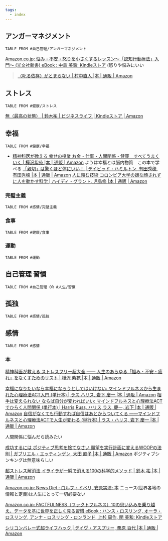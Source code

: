 ```yaml
---
tags:
  - index
---
```

## アンガーマネジメント
```dataview
TABLE FROM #自己管理/アンガーマネジメント
```
 [Amazon.co.jp: 悩み・不安・怒りを小さくするレッスン～「認知行動療法」入門～ (光文社新書) eBook : 中島 美鈴: Kindleストア](https://www.amazon.co.jp/%E6%82%A9%E3%81%BF%E3%83%BB%E4%B8%8D%E5%AE%89%E3%83%BB%E6%80%92%E3%82%8A%E3%82%92%E5%B0%8F%E3%81%95%E3%81%8F%E3%81%99%E3%82%8B%E3%83%AC%E3%83%83%E3%82%B9%E3%83%B3%EF%BD%9E%E3%80%8C%E8%AA%8D%E7%9F%A5%E8%A1%8C%E5%8B%95%E7%99%82%E6%B3%95%E3%80%8D%E5%85%A5%E9%96%80%EF%BD%9E-%E5%85%89%E6%96%87%E7%A4%BE%E6%96%B0%E6%9B%B8-%E4%B8%AD%E5%B3%B6-%E7%BE%8E%E9%88%B4-ebook/dp/B01MYX1Z90?__mk_ja_JP=%E3%82%AB%E3%82%BF%E3%82%AB%E3%83%8A&crid=2MV9DFTBM9OWX&dib=eyJ2IjoiMSJ9.7s4Ys-BzghztVxLx7Cxnc6ot9oIe-iLuXKTmQ4ne0kR581fazh_ibL644lbcb5qgCi7Xf4YU9WX_FqBBpbyOHSlL1v_FF3B3Q3VoExxP5x79lIbu-5XWht_SIgFiJCkqVZNqNHS3pACSP7kdy9O0Fk3HzRcOYs4AMiGU7nRzLDtbHMrEXYJNN-4fLr1PtyhWp1lCB5np5HPG1Tmn5wDpwUqZaFBKmwgUoHGMfN0RvxOwTpgKofgqBRbp79PGZeNavcq5BV7VwLGLxKok8gPg978eZ8uncaA88YCiLRsrxKM.YF0IBrCb2qpYgG4RUREEm_RJET5U8q7ny5zMzgth_oY&dib_tag=se&keywords=%E6%80%92%E3%82%8A+%E8%AA%8D%E7%9F%A5%E8%A1%8C%E5%8B%95%E7%99%82%E6%B3%95&qid=1713931634&sprefix=%E6%80%92%E3%82%8A+%E3%81%AB%E3%82%93%E3%81%A1,aps,180&sr=8-7&linkCode=sl1&tag=yuchrszk-22&linkId=363920259b00fd0474cec964c8f733f6&language=ja_JP&ref_=as_li_ss_tl) (怒りや悩みにいい
 >[〈叱る依存〉がとまらない | 村中直人 |本 | 通販 | Amazon](https://www.amazon.co.jp/dp/4314011882?tag=aminko-22)
 
## ストレス
```dataview
TABLE FROM #健康/ストレス
```
[無（最高の状態） | 鈴木祐 | ビジネスライフ | Kindleストア | Amazon](https://www.amazon.co.jp/%E7%84%A1%EF%BC%88%E6%9C%80%E9%AB%98%E3%81%AE%E7%8A%B6%E6%85%8B%EF%BC%89-%E9%88%B4%E6%9C%A8%E7%A5%90-ebook/dp/B099DDJSL9?keywords=%E7%84%A1%EF%BC%88%E6%9C%80%E9%AB%98%E3%81%AE%E7%8A%B6%E6%85%8B%EF%BC%89&qid=1660353860&sr=8-1&linkCode=sl1&tag=yuchrszk-22&linkId=491025b34c1ec2e9386bd1e0acd3e540&language=ja_JP&ref_=as_li_ss_tl)
## 幸福
```dataview
TABLE FROM #健康/幸福 
```
- [精神科医が教える 幸せの授業 お金・仕事・人間関係・健康　すべてうまくいく | 樺沢紫苑 |本 | 通販 | Amazon](https://www.amazon.co.jp/exec/obidos/ASIN/4864109818/presidentjp-22)
ようは幸福とは脳内物質　この本で学べる
[「親切」は驚くほど体にいい！ | デイビッド・ハミルトン, 有田秀穂, 有田秀穂 |本 | 通販 | Amazon](https://www.amazon.co.jp/exec/obidos/ASIN/4864101094/0227-22/ref=nosim/)
[人に頼む技術 コロンビア大学の嫌な顔されずに人を動かす科学 | ハイディ・グラント, 児島修 |本 | 通販 | Amazon](https://www.amazon.co.jp/%E4%BA%BA%E3%81%AB%E9%A0%BC%E3%82%80%E6%8A%80%E8%A1%93-%E3%82%B3%E3%83%AD%E3%83%B3%E3%83%93%E3%82%A2%E5%A4%A7%E5%AD%A6%E3%81%AE%E5%AB%8C%E3%81%AA%E9%A1%94%E3%81%95%E3%82%8C%E3%81%9A%E3%81%AB%E4%BA%BA%E3%82%92%E5%8B%95%E3%81%8B%E3%81%99%E7%A7%91%E5%AD%A6-%E3%83%8F%E3%82%A4%E3%83%87%E3%82%A3%E3%83%BB%E3%82%B0%E3%83%A9%E3%83%B3%E3%83%88/dp/4198648557)

### 完璧主義
```dataview
TABLE FROM #感情/完璧主義 
```
### 食事
```dataview
TABLE FROM #健康/食事  
```

### 運動
```dataview
TABLE FROM #運動 
```

## 自己管理 習慣
```dataview
TABLE FROM #自己管理 OR #人生/習慣 
```

## 孤独
```dataview
TABLE FROM #感情/孤独 
```

## 感情
```dataview
TABLE FROM #感情
```
### 本
[精神科医が教える ストレスフリー超大全 ―― 人生のあらゆる「悩み・不安・疲れ」をなくすためのリスト | 樺沢 紫苑 |本 | 通販 | Amazon](https://www.amazon.co.jp/o/ASIN/4478107327/diamondinc-22/)

[幸福になりたいなら幸福になろうとしてはいけない: マインドフルネスから生まれた心理療法ACT入門 (単行本) | ラス ハリス, 岩下 慶一 |本 | 通販 | Amazon](https://www.amazon.co.jp/%E5%B9%B8%E7%A6%8F%E3%81%AB%E3%81%AA%E3%82%8A%E3%81%9F%E3%81%84%E3%81%AA%E3%82%89%E5%B9%B8%E7%A6%8F%E3%81%AB%E3%81%AA%E3%82%8D%E3%81%86%E3%81%A8%E3%81%97%E3%81%A6%E3%81%AF%E3%81%84%E3%81%91%E3%81%AA%E3%81%84-%E3%83%9E%E3%82%A4%E3%83%B3%E3%83%89%E3%83%95%E3%83%AB%E3%83%8D%E3%82%B9%E3%81%8B%E3%82%89%E7%94%9F%E3%81%BE%E3%82%8C%E3%81%9F%E5%BF%83%E7%90%86%E7%99%82%E6%B3%95ACT%E5%85%A5%E9%96%80-%E5%8D%98%E8%A1%8C%E6%9C%AC-%E3%83%A9%E3%82%B9-%E3%83%8F%E3%83%AA%E3%82%B9/dp/4480843078)
[相手は変えられない ならば自分が変わればいい: マインドフルネスと心理療法ACTでひらく人間関係 (単行本) | Harris,Russ, ハリス,ラス, 慶一, 岩下 |本 | 通販 | Amazon](https://www.amazon.co.jp/%E7%9B%B8%E6%89%8B%E3%81%AF%E5%A4%89%E3%81%88%E3%82%89%E3%82%8C%E3%81%AA%E3%81%84-%E3%81%AA%E3%82%89%E3%81%B0%E8%87%AA%E5%88%86%E3%81%8C%E5%A4%89%E3%82%8F%E3%82%8C%E3%81%B0%E3%81%84%E3%81%84-%E3%83%9E%E3%82%A4%E3%83%B3%E3%83%89%E3%83%95%E3%83%AB%E3%83%8D%E3%82%B9%E3%81%A8%E5%BF%83%E7%90%86%E7%99%82%E6%B3%95ACT%E3%81%A7%E3%81%B2%E3%82%89%E3%81%8F%E4%BA%BA%E9%96%93%E9%96%A2%E4%BF%82-Russ-Harris/dp/4480843183/ref=pd_bxgy_d_sccl_1/358-0743587-1088863?pd_rd_w=t3xwk&content-id=amzn1.sym.5773d2b1-1110-481e-bc73-38bad5475a70&pf_rd_p=5773d2b1-1110-481e-bc73-38bad5475a70&pf_rd_r=KGMGF3PJ7FVMT2PZ44SD&pd_rd_wg=iqUvv&pd_rd_r=9a2d17bc-3657-4845-8d88-2e259b488f74&pd_rd_i=4480843183&psc=1)
[自信がなくても行動すれば自信はあとからついてくる ――マインドフルネスと心理療法ACTで人生が変わる (単行本) | ラス・ハリス, 岩下 慶一 |本 | 通販 | Amazon](https://www.amazon.co.jp/%E8%87%AA%E4%BF%A1%E3%81%8C%E3%81%AA%E3%81%8F%E3%81%A6%E3%82%82%E8%A1%8C%E5%8B%95%E3%81%99%E3%82%8C%E3%81%B0%E8%87%AA%E4%BF%A1%E3%81%AF%E3%81%82%E3%81%A8%E3%81%8B%E3%82%89%E3%81%A4%E3%81%84%E3%81%A6%E3%81%8F%E3%82%8B-%E2%80%95%E2%80%95%E3%83%9E%E3%82%A4%E3%83%B3%E3%83%89%E3%83%95%E3%83%AB%E3%83%8D%E3%82%B9%E3%81%A8%E5%BF%83%E7%90%86%E7%99%82%E6%B3%95ACT%E3%81%A7%E4%BA%BA%E7%94%9F%E3%81%8C%E5%A4%89%E3%82%8F%E3%82%8B-%E5%8D%98%E8%A1%8C%E6%9C%AC-%E3%83%A9%E3%82%B9%E3%83%BB%E3%83%8F%E3%83%AA%E3%82%B9/dp/4480843213/ref=pd_bxgy_d_sccl_2/358-0743587-1088863?pd_rd_w=t3xwk&content-id=amzn1.sym.5773d2b1-1110-481e-bc73-38bad5475a70&pf_rd_p=5773d2b1-1110-481e-bc73-38bad5475a70&pf_rd_r=KGMGF3PJ7FVMT2PZ44SD&pd_rd_wg=iqUvv&pd_rd_r=9a2d17bc-3657-4845-8d88-2e259b488f74&pd_rd_i=4480843213&psc=1)

人間関係に悩んだら読みたい

[成功するには ポジティブ思考を捨てなさい 願望を実行計画に変えるWOOPの法則 | ガブリエル・エッティンゲン, 大田 直子 |本 | 通販 | Amazon](https://www.amazon.co.jp/%E6%88%90%E5%8A%9F%E3%81%99%E3%82%8B%E3%81%AB%E3%81%AF-%E3%83%9D%E3%82%B8%E3%83%86%E3%82%A3%E3%83%96%E6%80%9D%E8%80%83%E3%82%92%E6%8D%A8%E3%81%A6%E3%81%AA%E3%81%95%E3%81%84-%E9%A1%98%E6%9C%9B%E3%82%92%E5%AE%9F%E8%A1%8C%E8%A8%88%E7%94%BB%E3%81%AB%E5%A4%89%E3%81%88%E3%82%8BWOOP%E3%81%AE%E6%B3%95%E5%89%87-%E3%82%AC%E3%83%96%E3%83%AA%E3%82%A8%E3%83%AB%E3%83%BB%E3%82%A8%E3%83%83%E3%83%86%E3%82%A3%E3%83%B3%E3%82%B2%E3%83%B3/dp/4062194732)
ポジティブシンキングは無意味らしい

[超ストレス解消法 イライラが一瞬で消える100の科学的メソッド | 鈴木 祐 |本 | 通販 | Amazon](https://www.amazon.co.jp/dp/4865371265/ref=cm_cr_lh_d_bdcrb_top?ie=UTF8)

[Amazon.co.jp: News Diet : ロルフ・ドベリ, 安原実津: 本](https://www.amazon.co.jp/News-Diet-%E3%83%AD%E3%83%AB%E3%83%95%E3%83%BB%E3%83%89%E3%83%99%E3%83%AA/dp/476313860X)
ニュース(世界各地の情報と定義)は人生にとって一切必要ない

[Amazon.co.jp: FACTFULNESS（ファクトフルネス）10の思い込みを乗り越え、データを基に世界を正しく見る習慣 eBook : ハンス・ロスリング, オーラ・ロスリング, アンナ・ロスリング・ロンランド, 上杉 周作, 関 美和: Kindleストア](https://www.amazon.co.jp/dp/B07LG7TG5N?tag=maftracking415306-22&linkCode=ure&creative=6339)

[シリコンバレー式超ライフハック | デイヴ・アスプリー, 栗原 百代 |本 | 通販 | Amazon](https://www.amazon.co.jp/%E3%82%B7%E3%83%AA%E3%82%B3%E3%83%B3%E3%83%90%E3%83%AC%E3%83%BC%E5%BC%8F%E8%B6%85%E3%83%A9%E3%82%A4%E3%83%95%E3%83%8F%E3%83%83%E3%82%AF-%E3%83%87%E3%82%A4%E3%83%B4%E3%83%BB%E3%82%A2%E3%82%B9%E3%83%97%E3%83%AA%E3%83%BC/dp/447810719X)
